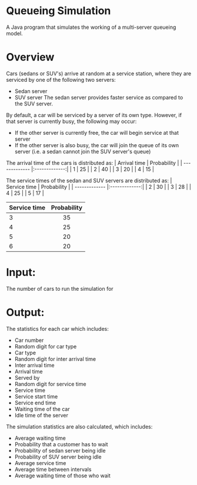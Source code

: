# Queueing Simulation
A Java program that simulates the working of a multi-server queueing model.

# Overview
Cars (sedans or SUV's) arrive at random at a service station, where they are serviced by one of the following two servers:
* Sedan server
* SUV server
The sedan server provides faster service as compared to the SUV server.

By default, a car will be serviced by a server of its own type. However, if that server is currently busy, the following may occur:
* If the other server is currently free, the car will begin service at that server
* If the other server is also busy, the car will join the queue of its own server (i.e. a sedan cannot join the SUV server's queue)

The arrival time of the cars is distributed as:
| Arrival time  | Probability   |
| ------------- |:-------------:|
| 1             | 25            |
| 2             | 40            |
| 3             | 20            |
| 4             | 15            |

The service times of the sedan and SUV servers are distributed as:
| Service time  | Probability   |
| ------------- |:-------------:|
| 2             | 30            |
| 3             | 28            |
| 4             | 25            |
| 5             | 17            |

| Service time  | Probability   |
| ------------- |:-------------:|
| 3             | 35            |
| 4             | 25            |
| 5             | 20            |
| 6             | 20            |

# Input:
The number of cars to run the simulation for

# Output:
The statistics for each car which includes:
* Car number
* Random digit for car type
* Car type
* Random digit for inter arrival time
* Inter arrival time
* Arrival time
* Served by
* Random digit for service time
* Service time
* Service start time
* Service end time
* Waiting time of the car
* Idle time of the server

The simulation statistics are also calculated, which includes:
* Average waiting time
* Probability that a customer has to wait
* Probability of sedan server being idle
* Probability of SUV server being idle
* Average service time
* Average time between intervals
* Average waiting time of those who wait
